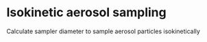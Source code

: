 # Isokinetic aerosol sampling
Calculate sampler diameter to sample aerosol particles isokinetically
